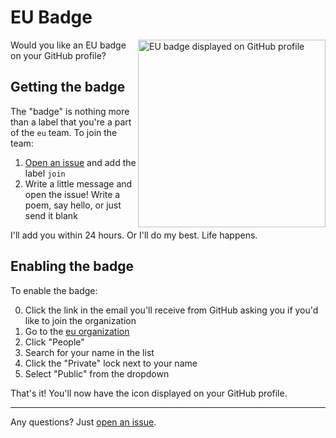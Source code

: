 # EU Badge

<img src="https://raw.githubusercontent.com/eu/join/master/badge.png" align="right"
     alt="EU badge displayed on GitHub profile" width="300px">

Would you like an EU badge on your GitHub profile?

## Getting the badge

The "badge" is nothing more than a label that you're a part of the `eu` team. To join the team:

1. [Open an issue](https://github.com/eu/join/issues) and add the label `join`
2. Write a little message and open the issue! Write a poem, say hello, or just send it blank

I'll add you within 24 hours. Or I'll do my best. Life happens.

## Enabling the badge

To enable the badge:

0. Click the link in the email you'll receive from GitHub asking you if you'd like to join the organization
1. Go to the [eu organization](https://github.com/eu)
2. Click "People"
3. Search for your name in the list
4. Click the "Private" lock next to your name
5. Select "Public" from the dropdown

That's it! You'll now have the icon displayed on your GitHub profile.

---

Any questions? Just [open an issue](https://github.com/eu/join/issues).
